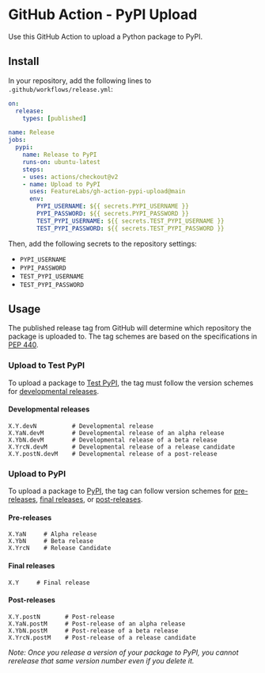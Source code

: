 # GitHub Action - PyPI Upload

Use this GitHub Action to upload a Python package to PyPI.

## Install

In your repository, add the following lines to `.github/workflows/release.yml`:

```yaml
on:
  release:
    types: [published]

name: Release
jobs:
  pypi:
    name: Release to PyPI
    runs-on: ubuntu-latest
    steps:
    - uses: actions/checkout@v2
    - name: Upload to PyPI
      uses: FeatureLabs/gh-action-pypi-upload@main
      env:
        PYPI_USERNAME: ${{ secrets.PYPI_USERNAME }}
        PYPI_PASSWORD: ${{ secrets.PYPI_PASSWORD }}
        TEST_PYPI_USERNAME: ${{ secrets.TEST_PYPI_USERNAME }}
        TEST_PYPI_PASSWORD: ${{ secrets.TEST_PYPI_PASSWORD }}
```

Then, add the following secrets to the repository settings:
  - `PYPI_USERNAME`
  - `PYPI_PASSWORD`
  - `TEST_PYPI_USERNAME`
  - `TEST_PYPI_PASSWORD`

## Usage

The published release tag from GitHub will determine which repository the package is uploaded to. The tag schemes are based on the specifications in [PEP 440](https://www.python.org/dev/peps/pep-0440).

### Upload to Test PyPI

To upload a package to [Test PyPI](https://test.pypi.org/), the tag must follow the version schemes for [developmental releases](https://www.python.org/dev/peps/pep-0440/#developmental-releases).

#### Developmental releases

```
X.Y.devN          # Developmental release
X.YaN.devM        # Developmental release of an alpha release
X.YbN.devM        # Developmental release of a beta release
X.YrcN.devM       # Developmental release of a release candidate
X.Y.postN.devM    # Developmental release of a post-release
```

### Upload to PyPI

To upload a package to [PyPI](https://pypi.org/), the tag can follow version schemes for [pre-releases](https://www.python.org/dev/peps/pep-0440/#pre-releases), [final releases](https://www.python.org/dev/peps/pep-0440/#final-releases), or [post-releases](https://www.python.org/dev/peps/pep-0440/#post-releases).

#### Pre-releases

```
X.YaN     # Alpha release
X.YbN     # Beta release
X.YrcN    # Release Candidate
```

#### Final releases

```
X.Y     # Final release
```

#### Post-releases

```
X.Y.postN       # Post-release
X.YaN.postM     # Post-release of an alpha release
X.YbN.postM     # Post-release of a beta release
X.YrcN.postM    # Post-release of a release candidate
```

*Note: Once you release a version of your package to PyPI, you cannot rerelease that same version number even if you delete it.*
